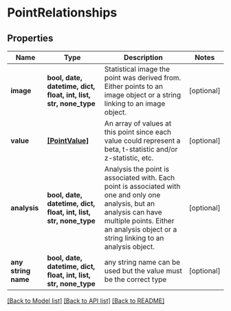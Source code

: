 # PointRelationships


## Properties
Name | Type | Description | Notes
------------ | ------------- | ------------- | -------------
**image** | **bool, date, datetime, dict, float, int, list, str, none_type** | Statistical image the point was derived from. Either points to an image object or a string linking to an image object. | [optional] 
**value** | [**[PointValue]**](PointValue.md) | An array of values at this point since each value could represent a beta, t-statistic and/or z-statistic, etc. | [optional] 
**analysis** | **bool, date, datetime, dict, float, int, list, str, none_type** | Analysis the point is associated with. Each point is associated with one and only one analysis, but an analysis can have multiple points. Either an analysis object or a string linking to an analysis object. | [optional] 
**any string name** | **bool, date, datetime, dict, float, int, list, str, none_type** | any string name can be used but the value must be the correct type | [optional]

[[Back to Model list]](../README.md#documentation-for-models) [[Back to API list]](../README.md#documentation-for-api-endpoints) [[Back to README]](../README.md)


